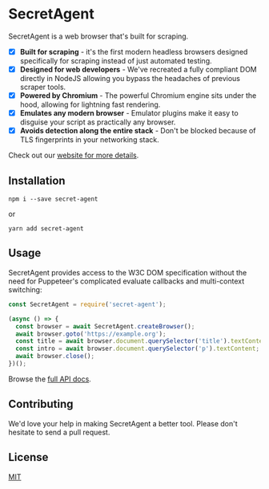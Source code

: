 # SecretAgent

SecretAgent is a web browser that's built for scraping. 

- [x] **Built for scraping** - it's the first modern headless browsers designed specifically for scraping instead of just automated testing.
- [x] **Designed for web developers** - We've recreated a fully compliant DOM directly in NodeJS allowing you bypass the headaches of previous scraper tools.
- [x] **Powered by Chromium** - The powerful Chromium engine sits under the hood, allowing for lightning fast rendering.
- [x] **Emulates any modern browser** - Emulator plugins make it easy to disguise your script as practically any browser.
- [x] **Avoids detection along the entire stack** - Don't be blocked because of TLS fingerprints in your networking stack.

Check out our [website for more details](https://secretagent.dev).

## Installation

```shell script
npm i --save secret-agent
```

or

```shell script
yarn add secret-agent
```

## Usage

SecretAgent provides access to the W3C DOM specification without the need for Puppeteer's complicated evaluate callbacks and multi-context switching:

```js
const SecretAgent = require('secret-agent');

(async () => {
  const browser = await SecretAgent.createBrowser();
  await browser.goto('https://example.org');
  const title = await browser.document.querySelector('title').textContent;
  const intro = await browser.document.querySelector('p').textContent;
  await browser.close();
})();
```

Browse the [full API docs](https://secretagent.dev/docs).

## Contributing

We'd love your help in making SecretAgent a better tool. Please don't hesitate to send a pull request.

## License

[MIT](LICENSE.md)
